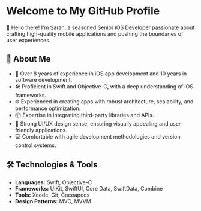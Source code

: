# Welcome to My GitHub Profile

👋 Hello there! I'm Sarah, a seasoned Senior iOS Developer passionate about crafting high-quality mobile applications and pushing the boundaries of user experiences.

## 🚀 About Me

- 📱 Over 8 years of experience in iOS app development and 10 years in software development.
- 🛠️ Proficient in Swift and Objective-C, with a deep understanding of iOS frameworks.
- 🌐 Experienced in creating apps with robust architecture, scalability, and performance optimization.
- 📦 Expertise in integrating third-party libraries and APIs.
- 🎨 Strong UI/UX design sense, ensuring visually appealing and user-friendly applications.
- 💻 Comfortable with agile development methodologies and version control systems.

## 🛠️ Technologies & Tools

- **Languages:** Swift, Objective-C
- **Frameworks:** UIKit, SwiftUI, Core Data, SwiftData, Combine
- **Tools:** Xcode, Git, Cocoapods
- **Design Patterns:** MVC, MVVM

